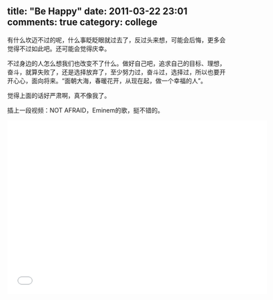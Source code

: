 title: "Be Happy"
date: 2011-03-22 23:01
comments: true
category: college
--------------------

有什么坎迈不过的呢，什么事眨眨眼就过去了，反过头来想，可能会后悔，更多会觉得不过如此吧。还可能会觉得庆幸。

不过身边的人怎么想我们也改变不了什么。做好自己吧，追求自己的目标、理想，奋斗，就算失败了，还是选择放弃了，至少努力过，奋斗过，选择过，所以也要开开心心，面向将来。“面朝大海，春暖花开，从现在起，做一个幸福的人”。

觉得上面的话好严肃啊，真不像我了。

<!-- more -->

插上一段视频：NOT AFRAID，Eminem的歌，挺不错的。

<iframe height=400 width=600 src='//player.youku.com/embed/XMTk1NzY2MTA4' frameborder=0 'allowfullscreen'></iframe>
